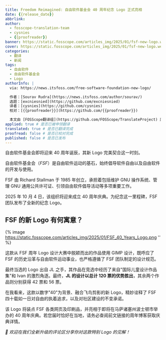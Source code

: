 ```yaml
---
title: Freedom Reimagined: 自由软件基金会 40 周年纪念 Logo 正式亮相
date: {{release_date}}
abbrlink: 
author:
  - fosscope-translation-team
  - cysnies
  - {{proofreader}}
banner: https://static.fosscope.com/articles_img/2025/01/fsf-new-logo.webp
cover: https://static.fosscope.com/articles_img/2025/01/fsf-new-logo.webp
categories:
  - 翻译
  - 新闻
tags: 
  - 自由软件
  - 自由软件基金会
  - Logo
authorInfo: |
  via: https://news.itsfoss.com/free-software-foundation-new-logo/

  作者：[Sourav Rudra](https://news.itsfoss.com/author/sourav/)
  选题：[excniesnied](https://github.com/excniesnied)
  译者：[cysnies](https://github.com/cysnies)
  校对：[{{proofreader}}](https://github.com/{{proofreader}})

  本文由 [FOSScope翻译组](https://github.com/FOSScope/TranslateProject) 原创编译，[开源观察](https://fosscope.com/) 荣誉推出
applied: true # 是否已被申领翻译
translated: true # 是否已翻译完成
proofread: false # 是否已校对完成
published: false # 是否已发布
---
```


自由软件基金会即将迎来 40 周年诞辰，其新 Logo 完美契合这一时刻。

<!-- more -->

自由软件基金会（_FSF_）是自由软件运动的基石，始终倡导软件自由以及自由软件的开发与使用。

FSF 由 Richard Stallman 于 1985 年创立，承担着包括维护 GNU 操作系统、管理 GNU 通用公共许可证、引领自由软件倡导活动等多项重要工作。

2025 年 10 月 4 日，该组织将迎来成立 40 周年庆典。为纪念这一里程碑，FSF 团队发布了全新的纪念 Logo。

## FSF 的新 Logo 有何寓意？

{% image https://static.fosscope.com/articles_img/2025/01/FSF_40_Years_Logo.png '' %}

这款从 FSF 周年 Logo 设计大赛中脱颖而出的作品使用 GIMP 设计，既呼应了 FSF 的历史沿革与自由软件运动事业，也严格遵循了 FSF 团队制定的设计规范。

最终当选的 Logo 出自 JL 之手，其作品在竞选中经历了来自"国际儿童设计作品集"和 Ivan 的激烈角逐。最终，**JL 的设计以总计 120 票的优势胜出**，其余两个作品则分别获得 42 票和 56 票。

在我看来，这款以数字"40"为背景、融合飞鸟剪影的新 Logo，精妙诠释了 FSF 四十载如一日对自由的执着追求，以及对社区建设的不变承诺。

该 Logo 将装点 FSF 各类网页及印刷品，并亮相于即将在马萨诸塞州波士顿市举办的 40 周年庆典。若您届时恰好在当地，请务必查阅前文链接的周年博客获取庆典详情。

_💬 欢迎在我们全新升级的评论区分享你对这款特别 Logo 的见解！_
